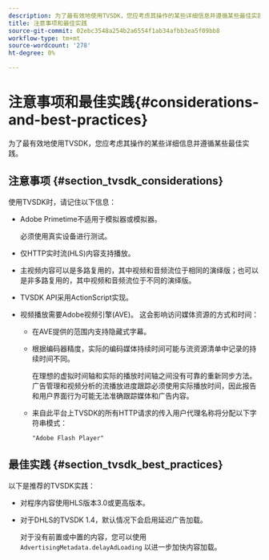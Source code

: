 ```yaml
---
description: 为了最有效地使用TVSDK，您应考虑其操作的某些详细信息并遵循某些最佳实践。
title: 注意事项和最佳实践
source-git-commit: 02ebc3548a254b2a6554f1ab34afbb3ea5f09bb8
workflow-type: tm+mt
source-wordcount: '278'
ht-degree: 0%

---
```


# 注意事项和最佳实践{#considerations-and-best-practices}

为了最有效地使用TVSDK，您应考虑其操作的某些详细信息并遵循某些最佳实践。

## 注意事项 {#section_tvsdk_considerations}

使用TVSDK时，请记住以下信息：

* Adobe Primetime不适用于模拟器或模拟器。

  必须使用真实设备进行测试。
* 仅HTTP实时流(HLS)内容支持播放。
* 主视频内容可以是多路复用的，其中视频和音频流位于相同的演绎版；也可以是非多路复用的，其中视频和音频流位于不同的演绎版。
* TVSDK API采用ActionScript实现。
* 视频播放需要Adobe视频引擎(AVE)。 这会影响访问媒体资源的方式和时间：

   * 在AVE提供的范围内支持隐藏式字幕。
   * 根据编码器精度，实际的编码媒体持续时间可能与流资源清单中记录的持续时间不同。

     在理想的虚拟时间轴和实际的播放时间轴之间没有可靠的重新同步方法。 广告管理和视频分析的流播放进度跟踪必须使用实际播放时间，因此报告和用户界面行为可能无法准确跟踪媒体和广告内容。
   * 来自此平台上TVSDK的所有HTTP请求的传入用户代理名称将分配以下字符串模式：

     ```
     "Adobe Flash Player"
     ```

## 最佳实践 {#section_tvsdk_best_practices}

以下是推荐的TVSDK实践：

* 对程序内容使用HLS版本3.0或更高版本。
* 对于DHLS的TVSDK 1.4，默认情况下会启用延迟广告加载。

  对于没有前置或中置的内容，您可以使用 `AdvertisingMetadata.delayAdLoading` 以进一步加快内容加载。
